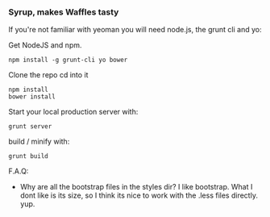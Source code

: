 ### Syrup, makes Waffles tasty

If you're not familiar with yeoman
you will need node.js, the grunt cli and yo:

Get NodeJS and npm.

	npm install -g grunt-cli yo bower

Clone the repo
cd into it

	npm install
	bower install

Start your local production server with:

~~~
grunt server
~~~~~

build / minify with:

~~~
grunt build
~~~~

F.A.Q:

* Why are all the bootstrap files in the styles dir?
I like bootstrap. What I dont like is its size, so I think its nice to work with the .less files directly. yup.
